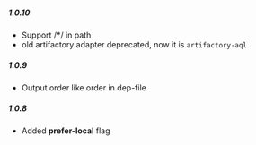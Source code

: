 ##### 1.0.10
- Support /*/ in path
- old artifactory adapter deprecated, now it is `artifactory-aql`

##### 1.0.9
- Output order like order in dep-file

##### 1.0.8
- Added **prefer-local** flag
